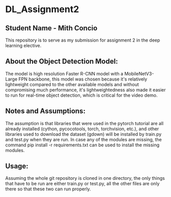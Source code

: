 # DL_Assignment2

## Student Name - Mith Concio

This repository is to serve as my submission for assignment 2 in the deep learning elective.

## About the Object Detection Model:
The model is high resolution Faster R-CNN model with a MobileNetV3-Large FPN backbone, this model was chosen because it's relatively lightweight compared to the other available models and without compromising much performance, it's lightweightedness also made it easier to run for real-time object detection, which is critical for the video demo.

## Notes and Assumptions:
The assumption is that libraries that were used in the pytorch tutorial are all already installed (cython, pycocotools, torch, torchvision, etc.), and other libraries used to download the dataset (gdown) will be installed by train.py and test.py when they are run. In case any of the modules are missing, the command pip install -r requirements.txt can be used to install the missing modules. 

## Usage:
Assuming the whole git repository is cloned in one directory, the only things that have to be run are either train.py or test.py, all the other files are only there so that these two can run properly.




